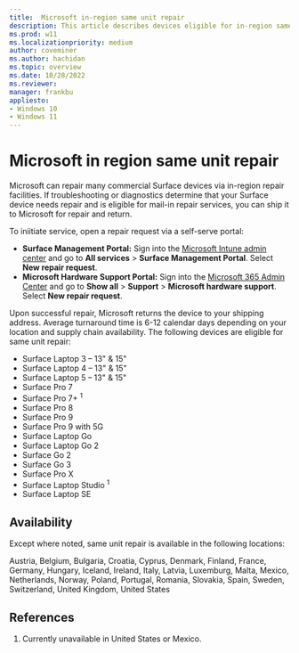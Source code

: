```yaml
---
title:  Microsoft in-region same unit repair
description: This article describes devices eligible for in-region same unit repair.
ms.prod: w11
ms.localizationpriority: medium
author: coveminer
ms.author: hachidan
ms.topic: overview
ms.date: 10/28/2022
ms.reviewer: 
manager: frankbu
appliesto:
- Windows 10
- Windows 11
---
```


# Microsoft in region same unit repair

Microsoft can repair many commercial Surface devices via in-region repair facilities. If troubleshooting or diagnostics determine that your Surface device needs repair and is eligible for mail-in repair services, you can ship it to Microsoft for repair and return.

To iniitiate service, open a repair request via a self-serve portal:

- **Surface Management Portal:** Sign into the [Microsoft Intune admin center](https://go.microsoft.com/fwlink/?linkid=2109431) and go to **All services** > **Surface Management Portal**. Select **New repair request**.
- **Microsoft Hardware Support Portal:** Sign into the [Microsoft 365 Admin Center](https://admin.microsoft.com/AdminPortal) and go to **Show all** > **Support** > **Microsoft hardware support**. Select **New repair request**.

Upon successful repair, Microsoft returns the device to your shipping
address. Average turnaround time is 6-12 calendar days depending on your location and supply chain availability. The following devices are eligible for same unit repair:

- Surface Laptop 3 – 13" & 15"
- Surface Laptop 4 – 13" & 15"
- Surface Laptop 5 – 13" & 15"
- Surface Pro 7
- Surface Pro 7+ <sup>1</sup>
- Surface Pro 8
- Surface Pro 9
- Surface Pro 9 with 5G
- Surface Laptop Go
- Surface Laptop Go 2
- Surface Go 2
- Surface Go 3
- Surface Pro X
- Surface Laptop Studio <sup>1</sup>
- Surface Laptop SE

## Availability

Except where noted, same unit repair is available in the following locations:

Austria, Belgium, Bulgaria, Croatia, Cyprus, Denmark, Finland, France, Germany, Hungary, Iceland, Ireland, Italy, Latvia, Luxemburg, Malta, Mexico, Netherlands, Norway, Poland, Portugal, Romania, Slovakia, Spain, Sweden, Switzerland, United Kingdom, United States

## References

1. Currently unavailable in United States or Mexico.
